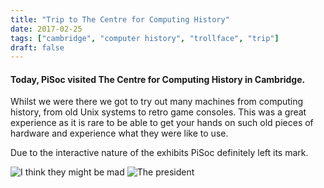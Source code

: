 ```yaml
---
title: "Trip to The Centre for Computing History"
date: 2017-02-25
tags: ["cambridge", "computer history", "trollface", "trip"]
draft: false
---
```


#### Today, PiSoc visited The Centre for Computing History in Cambridge. 

Whilst we were there we got to try out many machines from computing history, from old Unix systems to retro game consoles. This was a great experience as it is rare to be able to get your hands on such old pieces of hardware and experience what they were like to use. 

Due to the interactive nature of the exhibits PiSoc definitely left its mark.

![I think they might be mad](/img/2017/troll.jpg)
![The president](/img/2017/el_presidente.jpg)